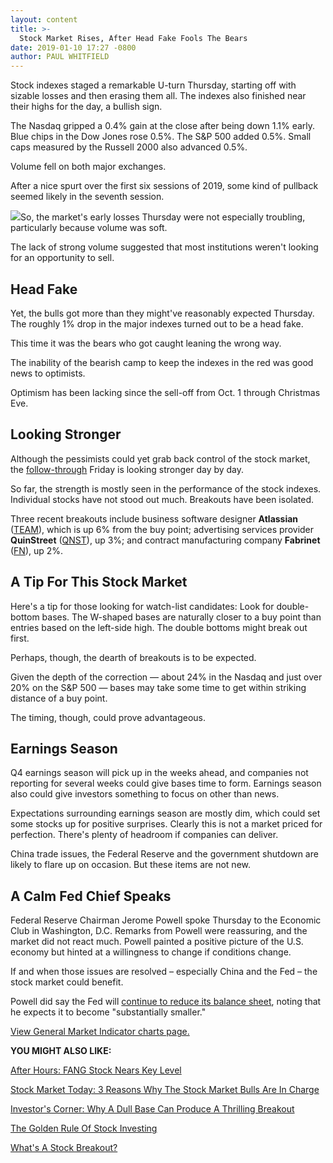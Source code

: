 ```yaml
---
layout: content
title: >-
  Stock Market Rises, After Head Fake Fools The Bears
date: 2019-01-10 17:27 -0800
author: PAUL WHITFIELD
---
```






Stock indexes staged a remarkable U-turn Thursday, starting off with sizable losses and then erasing them all. The indexes also finished near their highs for the day, a bullish sign.




The Nasdaq gripped a 0.4% gain at the close after being down 1.1% early. Blue chips in the Dow Jones rose 0.5%. The S&P 500 added 0.5%. Small caps measured by the Russell 2000 also advanced 0.5%.


Volume fell on both major exchanges.


After a nice spurt over the first six sessions of 2019, some kind of pullback seemed likely in the seventh session.


![](https://www.investors.com/wp-content/uploads/2019/01/MP011019-288x300.jpg)So, the market's early losses Thursday were not especially troubling, particularly because volume was soft.


The lack of strong volume suggested that most institutions weren't looking for an opportunity to sell.


Head Fake
---------


Yet, the bulls got more than they might've reasonably expected Thursday. The roughly 1% drop in the major indexes turned out to be a head fake.


This time it was the bears who got caught leaning the wrong way.


The inability of the bearish camp to keep the indexes in the red was good news to optimists.


Optimism has been lacking since the sell-off from Oct. 1 through Christmas Eve.


Looking Stronger
----------------


Although the pessimists could yet grab back control of the stock market, the [follow-through](https://www.investors.com/how-to-invest/investors-corner/how-to-find-next-stock-market-bottom/) Friday is looking stronger day by day.


So far, the strength is mostly seen in the performance of the stock indexes. Individual stocks have not stood out much. Breakouts have been isolated.


Three recent breakouts include business software designer **Atlassian** ([TEAM](https://research.investors.com/quote.aspx?symbol=TEAM)), which is up 6% from the buy point; advertising services provider **QuinStreet** ([QNST](https://research.investors.com/quote.aspx?symbol=QNST)), up 3%; and contract manufacturing company **Fabrinet** ([FN](https://research.investors.com/quote.aspx?symbol=FN)), up 2%.


A Tip For This Stock Market
---------------------------


Here's a tip for those looking for watch-list candidates: Look for double-bottom bases. The W-shaped bases are naturally closer to a buy point than entries based on the left-side high. The double bottoms might break out first.


Perhaps, though, the dearth of breakouts is to be expected.


Given the depth of the correction — about 24% in the Nasdaq and just over 20% on the S&P 500 — bases may take some time to get within striking distance of a buy point.


The timing, though, could prove advantageous.


Earnings Season
---------------


Q4 earnings season will pick up in the weeks ahead, and companies not reporting for several weeks could give bases time to form. Earnings season also could give investors something to focus on other than news.


Expectations surrounding earnings season are mostly dim, which could set some stocks up for positive surprises. Clearly this is not a market priced for perfection. There's plenty of headroom if companies can deliver.


China trade issues, the Federal Reserve and the government shutdown are likely to flare up on occasion. But these items are not new.


A Calm Fed Chief Speaks
-----------------------


Federal Reserve Chairman Jerome Powell spoke Thursday to the Economic Club in Washington, D.C. Remarks from Powell were reassuring, and the market did not react much. Powell painted a positive picture of the U.S. economy but hinted at a willingness to change if conditions change.


If and when those issues are resolved – especially China and the Fed – the stock market could benefit.


Powell did say the Fed will [continue to reduce its balance sheet](https://www.investors.com/news/economy/jerome-powell-federal-reserve-balance-sheet/), noting that he expects it to become "substantially smaller."


[View General Market Indicator charts page.](https://www.investors.com/wp-content/uploads/2019/01/IBD1001152545GMI.pdf)


**YOU MIGHT ALSO LIKE:**


[After Hours: FANG Stock Nears Key Level](https://www.investors.com/market-trend/stock-market-today/dow-jones-futures-netflix-stock-boeing-embraer-deal-activision-stock/)


[Stock Market Today: 3 Reasons Why The Stock Market Bulls Are In Charge](https://www.investors.com/market-trend/stock-market-today/nasdaq-dow-jones-rise-again-stock-market-bulls/)


[Investor's Corner: Why A Dull Base Can Produce A Thrilling Breakout](https://www.investors.com/how-to-invest/investors-corner/chart-patterns-flat-base-dull-trade-positive-action/)


[The Golden Rule Of Stock Investing](https://www.investors.com/how-to-invest/investors-corner/still-the-no-1-rule-for-stock-investors-always-cut-your-losses-short/)


[What's A Stock Breakout?](https://www.investors.com/how-to-invest/investors-corner/what-is-stock-breakout/)




